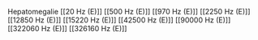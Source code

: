 Hepatomegalie
[[20 Hz (E)]]
[[500 Hz (E)]]
[[970 Hz (E)]]
[[2250 Hz (E)]]
[[12850 Hz (E)]]
[[15220 Hz (E)]]
[[42500 Hz (E)]]
[[90000 Hz (E)]]
[[322060 Hz (E)]]
[[326160 Hz (E)]]
